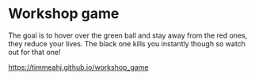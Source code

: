# Workshop game

The goal is to hover over the green ball and stay away from the red ones, they reduce your lives. The black one kills you instantly though so watch out for that one!

https://timmeahj.github.io/workshop_game

